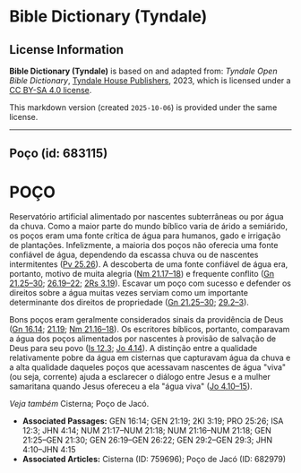 # Bible Dictionary (Tyndale)

## License Information

**Bible Dictionary (Tyndale)** is based on and adapted from: _Tyndale Open Bible Dictionary_, [Tyndale House Publishers](https://tyndaleopenresources.com/), 2023, which is licensed under a [CC BY-SA 4.0 license](https://creativecommons.org/licenses/by-sa/4.0/legalcode.en).

This markdown version (created `2025-10-06`) is provided under the same license.



--------------------------------

## Poço (id: 683115)

POÇO
====

Reservatório artificial alimentado por nascentes subterrâneas ou por água da chuva. Como a maior parte do mundo bíblico varia de árido a semiárido, os poços eram uma fonte crítica de água para humanos, gado e irrigação de plantações. Infelizmente, a maioria dos poços não oferecia uma fonte confiável de água, dependendo da escassa chuva ou de nascentes intermitentes ([Pv 25\.26](https://ref.ly/Prov25:26)). A descoberta de uma fonte confiável de água era, portanto, motivo de muita alegria ([Nm 21\.17–18](https://ref.ly/Num21:17-Num21:18)) e frequente conflito ([Gn 21\.25–30](https://ref.ly/Gen21:25-Gen21:30); [26\.19–22](https://ref.ly/Gen26:19-Gen26:22); [2Rs 3\.19](https://ref.ly/2Kgs3:19)). Escavar um poço com sucesso e defender os direitos sobre a água muitas vezes serviam como um importante determinante dos direitos de propriedade ([Gn 21\.25–30](https://ref.ly/Gen21:25-Gen21:30); [29\.2–3](https://ref.ly/Gen29:2-Gen29:3)).

Bons poços eram geralmente considerados sinais da providência de Deus ([Gn 16\.14](https://ref.ly/Gen16:14); [21\.19](https://ref.ly/Gen21:19); [Nm 21\.16–18](https://ref.ly/Num21:16-Num21:18)). Os escritores bíblicos, portanto, comparavam a água dos poços alimentados por nascentes à provisão de salvação de Deus para seu povo ([Is 12\.3](https://ref.ly/Isa12:3); [Jo 4\.14](https://ref.ly/John4:14)). A distinção entre a qualidade relativamente pobre da água em cisternas que capturavam água da chuva e a alta qualidade daqueles poços que acessavam nascentes de água "viva" (ou seja, corrente) ajuda a esclarecer o diálogo entre Jesus e a mulher samaritana quando Jesus ofereceu a ela "água viva" ([Jo 4\.10–15](https://ref.ly/John4:10-John4:15)).

*Veja também* Cisterna; Poço de Jacó.

* **Associated Passages:** GEN 16:14; GEN 21:19; 2KI 3:19; PRO 25:26; ISA 12:3; JHN 4:14; NUM 21:17–NUM 21:18; NUM 21:16–NUM 21:18; GEN 21:25–GEN 21:30; GEN 26:19–GEN 26:22; GEN 29:2–GEN 29:3; JHN 4:10–JHN 4:15
* **Associated Articles:** Cisterna (ID: 759696); Poço de Jacó (ID: 682979)

